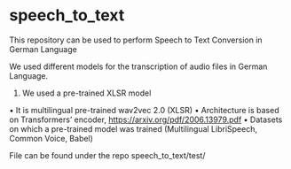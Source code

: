 # speech_to_text
This repository can be used to perform Speech to Text Conversion in German Language


We used different models for the transcription of audio files in German Language.

1. We used a pre-trained XLSR model 

•	It is multilingual pre-trained wav2vec 2.0 (XLSR)
•	Architecture is based on Transformers’ encoder, https://arxiv.org/pdf/2006.13979.pdf
•	Datasets on which a pre-trained model was trained (Multilingual LibriSpeech, Common Voice, Babel)   

File can be found under the repo speech_to_text/test/
